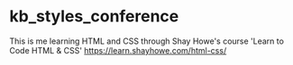 # kb_styles_conference
This is me learning HTML and CSS through Shay Howe's course 'Learn to Code HTML & CSS'
https://learn.shayhowe.com/html-css/
